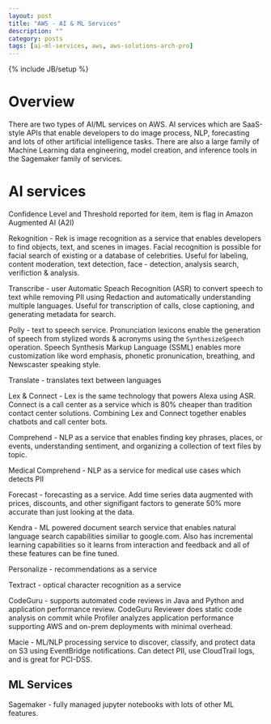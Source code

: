 ```yaml
---
layout: post
title: "AWS - AI & ML Services"
description: ""
category: posts
tags: [ai-ml-services, aws, aws-solutions-arch-pro]
---
```

{% include JB/setup %}

# Overview
There are two types of AI/ML services on AWS. AI services which are SaaS-style APIs that enable developers to do image process, NLP, forecasting and lots of other artificial intelligence tasks. There are also a large family of Machine Learning data engineering, model creation, and inference tools in the Sagemaker family of services.

# AI services

Confidence Level and Threshold reported for item, item is flag in Amazon Augmented AI (A2I)

Rekognition - Rek is image recognition as a service that enables developers to find objects, text, and scenes in images. Facial recognition is possible for facial search of existing or a database of celebrities. Useful for labeling, content moderation, text detection, face - detection, analysis search, verifiction &amp; analysis.

Transcribe - user Automatic Speach Recognition (ASR) to convert speech to text while removing PII using Redaction and automatically understanding multiple languages. Useful for transcription of calls, close captioning, and generating metadata for search.

Polly - text to speech service. Pronunciation lexicons enable the generation of speech from stylized words &amp; acronyms using the `SynthesizeSpeech` operation. Speech Synthesis Markup Language (SSML) enables more customization like word emphasis, phonetic pronunication, breathing, and Newscaster speaking style.

Translate - translates text between languages

Lex &amp; Connect - Lex is the same technology that powers Alexa using ASR. Connect is a call center as a service which is 80% cheaper than tradition contact center solutions. Combining Lex and Connect together enables chatbots and call center bots.

Comprehend - NLP as a service that enables finding key phrases, places, or events, understanding sentiment, and organizing a collection of text files by topic.

Medical Comprehend - NLP as a service for medical use cases which detects PII

Forecast - forecasting as a service. Add time series data augmented with prices, discounts, and other signifigant factors to generate 50% more accurate than just looking at the data.

Kendra - ML powered document search service that enables natural language search capabilities similiar to google.com. Also has incremental learning capabilities so it learns from interaction and feedback and all of these features can be fine tuned.

Personalize - recommendations as a service

Textract - optical character recognition as a service

CodeGuru - supports automated code reviews in Java and Python and application performance review. CodeGuru Reviewer does static code analysis on commit while Profiler analyzes application performance supporting AWS and on-prem deployments with minimal overhead.

Macie - ML/NLP processing service to discover, classify, and protect data on S3 using EventBridge notifications. Can detect PII, use CloudTrail logs, and is great for PCI-DSS.

## ML Services

Sagemaker - fully managed jupyter notebooks with lots of other ML features.